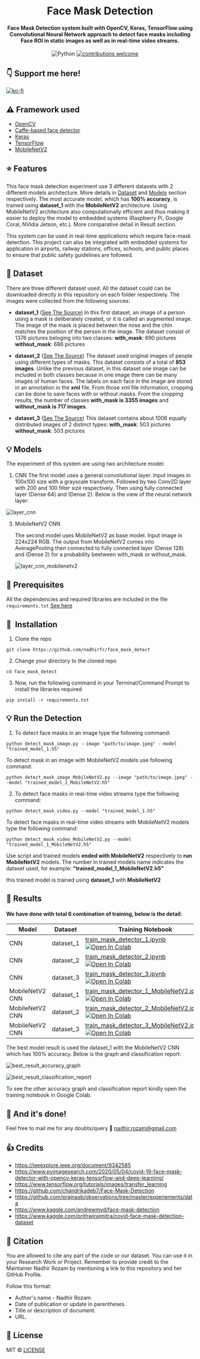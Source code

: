 <h1 align="center">Face Mask Detection</h1>

<div align= "center">
  <h4>Face Mask Detection system built with OpenCV, Keras, TensorFlow using Convolutional Neural Network approach to detect face masks including Face ROI in static images as well as in real-time video streams.</h4>
</div>

&nbsp;&nbsp;&nbsp;&nbsp;&nbsp;&nbsp;&nbsp;&nbsp;&nbsp;&nbsp;&nbsp;&nbsp;&nbsp;&nbsp;&nbsp;&nbsp;&nbsp;&nbsp;&nbsp;&nbsp;&nbsp;&nbsp;&nbsp;&nbsp;&nbsp;&nbsp;&nbsp;&nbsp;&nbsp;&nbsp;
![Python](https://img.shields.io/badge/python-v3.7+-blue.svg)
[![contributions welcome](https://img.shields.io/badge/contributions-welcome-brightgreen.svg?style=flat)](https://github.com/nadhirfr/face_mask_detect/issues)





## :point_down: Support me here!
[![ko-fi](https://ko-fi.com/img/githubbutton_sm.svg)](https://ko-fi.com/H2H146AUD)


## :warning: Framework used

- [OpenCV](https://opencv.org/)
- [Caffe-based face detector](https://caffe.berkeleyvision.org/)
- [Keras](https://keras.io/)
- [TensorFlow](https://www.tensorflow.org/)
- [MobileNetV2](https://arxiv.org/abs/1801.04381)

## :star: Features
This face mask detection experiment use 3 different datasets with 2 different models architecture. More details in [Dataset](#dataset) and [Models](#models) section respectively. The most accurate model, which has **100% accuracy**, is trained using **dataset_1** with the **MobileNetV2** architecture.  Using MobileNetV2 architecture also computationally efficient and thus making it easier to deploy the model to embedded systems (Raspberry Pi, Google Coral, NVidia Jetson, etc.). More comparative detail in Result section.

This system can be used in real-time applications which require face-mask detection. This project can also be integrated with embedded systems for application in airports, railway stations, offices, schools, and public places to ensure that public safety guidelines are followed.

## :file_folder: Dataset
There are three different dataset used. All the dataset could can be downloaded directly in this repository on each folder respectively. The images were collected from the following sources:

* __dataset_1__ ([See The Source](https://github.com/prajnasb/observations/tree/master/experiements/data))
In this first dataset, an image of a person using a mask is deliberately created, or it is called an augmented image. The image of the mask is placed between the nose and the chin matches the position of the person in the image. The dataset consist of 1376 pictures beloging into two classes:
__with_mask__: 690 pictures
__without_mask__: 686 pictures

* __dataset_2__ ([See The Source](https://www.kaggle.com/andrewmvd/face-mask-detection))
The dataset used original images of people using different types of masks. This dataset consists of a total of __853 images__. Unlike the previous dataset, in this dataset one image can be included in both classes because in one image there can be many images of human faces. The labels on each face in the image are stored in an annotation in the __xml__ file.  From those xml file information, cropping can be done to save faces with or without masks. From the cropping results, the number of classes __with_mask is 3355 images__ and __without_mask is 717 images__.

* __dataset_3__ ([See The Source](https://www.kaggle.com/prithwirajmitra/covid-face-mask-detection-dataset))
This dataset contains about 1006 equally distributed images of 2 distinct types:
__with_mask__: 503 pictures
__without_mask__: 503 pictures

## :bulb: Models
The experiment of this system are using two architecture model:

 1. CNN
    The first model uses a general convolutional layer. Input images in 100x100 size with a grayscale transform. Followed by two Conv2D layer with 200 and 100 filter size respectively. Then using fully connected layer (Dense 64) and (Dense 2). Below is the view of the neural network layer:

  ![layer_cnn](https://github.com/nadhirfr/face_mask_detect/blob/main/result/layer_cnn.svg)


 3. MobileNetV2 CNN

    The second model uses MobileNetV2 as base model. Input image in 224x224 RGB. The output from MobileNetV2 comes into AveragePooling then connected to fully connected layer (Dense 128) and (Dense 2) for a probability beetween with_mask or without_mask.

    ![layer_cnn_mobilenetv2](https://github.com/nadhirfr/face_mask_detect/blob/main/result/layer_cnn_mobilenetv2.svg)

## :key: Prerequisites

All the dependencies and required libraries are included in the file <code>requirements.txt</code> [See here](https://github.com/nadhirfr/face_mask_detect/blob/master/requirements.txt)

## 🚀&nbsp; Installation
1. Clone the repo
```
git clone https://github.com/nadhirfr/face_mask_detect
```
2. Change your directory to the cloned repo 
```
cd face_mask_detect
```

3. Now, run the following command in your Terminal/Command Prompt to install the libraries required

```
pip install -r requirements.txt
```

## :bulb: Run the Detection

1. To detect face masks in an image type the following command: 

```
python detect_mask_image.py --image "path/to/image.jpeg" --model "trained_model_1.h5"
```

To detect mask in an image with MobileNetV2 models use following command:

```
python detect_mask_image_MobileNetV2.py --image "path/to/image.jpeg" --model "trained_model_1_MobileNetV2.h5"
```

2. To detect face masks in real-time video streams type the following command:

```
python detect_mask_video.py --model "trained_model_1.h5"
```
To detect face masks in real-time video streams with MobileNetV2 models type the following command:

```
python detect_mask_video_MobileNetV2.py --model "trained_model_1_MobileNetV2.h5"
```



Use script and trained models **ended with MobileNetV2** respectively to **run MobileNetV2** models. The number in trained models name indicates the dataset used, for example:
**"trained_model_1_MobileNetV2.h5"**

this trained model is trained using **dataset_1** with **MobileNetV2**



## :key: Results

#### We have done with total 6 combination of training, below is the detail:

| Model           | Dataset   | Training Notebook                                            | Trained Model                                                | Accuracy |
| --------------- | --------- | ------------------------------------------------------------ | ------------------------------------------------------------ | -------- |
| CNN             | dataset_1 | [train_mask_detector_1.ipynb](https://github.com/nadhirfr/face_mask_detect/blob/main/train_mask_detector_1.ipynb)  <a href="https://colab.research.google.com/github/nadhirfr/face_mask_detect/blob/main/train_mask_detector_1.ipynb"><img src="https://colab.research.google.com/assets/colab-badge.svg" alt="Open In Colab"/></a> | [trained_model_1.h5](https://github.com/nadhirfr/face_mask_detect/blob/main/trained_model_1.h5) | 88%      |
| CNN             | dataset_2 | [train_mask_detector_2.ipynb](https://github.com/nadhirfr/face_mask_detect/blob/main/train_mask_detector_2.ipynb)  <a href="https://colab.research.google.com/github/nadhirfr/face_mask_detect/blob/main/train_mask_detector_2.ipynb"><img src="https://colab.research.google.com/assets/colab-badge.svg" alt="Open In Colab"/></a> | [trained_model_2.h5](https://github.com/nadhirfr/face_mask_detect/blob/main/trained_model_2.h5) | 92%      |
| CNN             | dataset_3 | [train_mask_detector_3.ipynb](https://github.com/nadhirfr/face_mask_detect/blob/main/train_mask_detector_3.ipynb)  <a href="https://colab.research.google.com/github/nadhirfr/face_mask_detect/blob/main/train_mask_detector_3.ipynb"><img src="https://colab.research.google.com/assets/colab-badge.svg" alt="Open In Colab"/></a> | [trained_model_3.h5](https://github.com/nadhirfr/face_mask_detect/blob/main/trained_model_3.h5) | 85%      |
| MobileNetV2 CNN | dataset_1 | [train_mask_detector_1_MobileNetV2.ipynb](https://github.com/nadhirfr/face_mask_detect/blob/main/train_mask_detector_1_MobileNetV2.ipynb)  <a href="https://colab.research.google.com/github/nadhirfr/face_mask_detect/blob/main/train_mask_detector_1_MobileNetV2.ipynb"><img src="https://colab.research.google.com/assets/colab-badge.svg" alt="Open In Colab"/></a> | [trained_model_1_MobileNetV2.h5](https://github.com/nadhirfr/face_mask_detect/blob/main/trained_model_1_MobileNetV2.h5) | 100%     |
| MobileNetV2 CNN | dataset_2 | [train_mask_detector_2_MobileNetV2.ipynb](https://github.com/nadhirfr/face_mask_detect/blob/main/train_mask_detector_2_MobileNetV2.ipynb)  <a href="https://colab.research.google.com/github/nadhirfr/face_mask_detect/blob/main/train_mask_detector_2_MobileNetV2.ipynb"><img src="https://colab.research.google.com/assets/colab-badge.svg" alt="Open In Colab"/></a> | [trained_model_2_MobileNetV2.h5](https://github.com/nadhirfr/face_mask_detect/blob/main/trained_model_2_MobileNetV2.h5) | 90%      |
| MobileNetV2 CNN | dataset_3 | [train_mask_detector_3_MobileNetV2.ipynb](https://github.com/nadhirfr/face_mask_detect/blob/main/train_mask_detector_3_MobileNetV2.ipynb)  <a href="https://colab.research.google.com/github/nadhirfr/face_mask_detect/blob/main/train_mask_detector_3_MobileNetV2.ipynb"><img src="https://colab.research.google.com/assets/colab-badge.svg" alt="Open In Colab"/></a> | [trained_model_3_MobileNetV2.h5](https://github.com/nadhirfr/face_mask_detect/blob/main/trained_model_3_MobileNetV2.h5) | 99%      |

The best model result is used the dataset_1 with the MobileNetV2 CNN which has 100% accuracy.  Below is the graph and classification report:

![best_result_accuracy_graph](https://github.com/nadhirfr/face_mask_detect/blob/main/result/best_result_accuracy_graph.png)

![best_result_classification_report](https://github.com/nadhirfr/face_mask_detect/blob/main/result/best_result_classification_report.png)

To see the other accuracy graph and classification report kindly open the training notebook in Google Colab.



## :clap: And it's done!
Feel free to mail me for any doubts/query 
:email: nadhir.rozam@gmail.com



## :+1: Credits
* https://ieeexplore.ieee.org/document/9342585
* https://www.pyimagesearch.com/2020/05/04/covid-19-face-mask-detector-with-opencv-keras-tensorflow-and-deep-learning/
* https://www.tensorflow.org/tutorials/images/transfer_learning
* https://github.com/chandrikadeb7/Face-Mask-Detection
* https://github.com/prajnasb/observations/tree/master/experiements/data
* https://www.kaggle.com/andrewmvd/face-mask-detection
* https://www.kaggle.com/prithwirajmitra/covid-face-mask-detection-dataset




## :raising_hand: Citation

You are allowed to cite any part of the code or our dataset. You can use it in your Research Work or Project. Remember to provide credit to the Maintainer Nadhir Rozam by mentioning a link to this repository and her GitHub Profile.

Follow this format:
- Author's name - Nadhir Rozam
- Date of publication or update in parentheses.
- Title or description of document.
- URL.


## :eyes: License
MIT © [LICENSE](https://github.com/nadhirfr/face_mask_detect/blob/main/LICENSE)